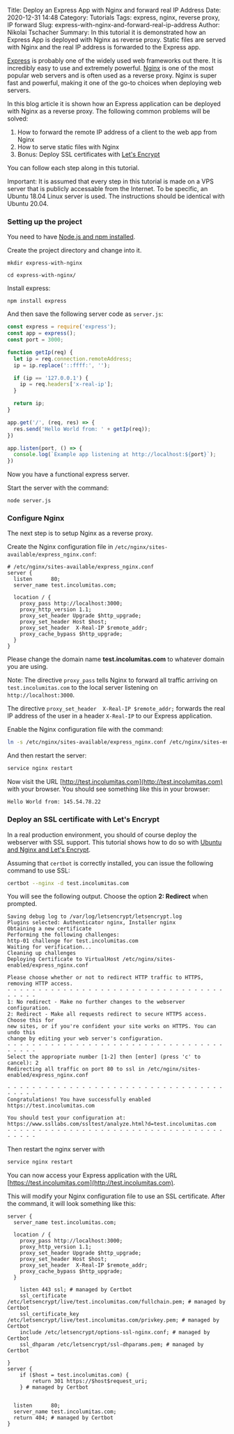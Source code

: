 Title: Deploy an Express App with Nginx and forward real IP Address
Date: 2020-12-31 14:48
Category: Tutorials
Tags: express, nginx, reverse proxy, IP forward
Slug: express-with-nginx-and-forward-real-ip-address
Author: Nikolai Tschacher
Summary: In this tutorial it is demonstrated how an Express App is deployed with Nginx as reverse proxy. Static files are served with Nginx and the real IP address is forwarded to the Express app.

[Express](https://expressjs.com/) is probably one of the widely used web frameworks out there. It is incredibly easy to use and extremely powerful. [Nginx](http://nginx.org/) is one of the most popular web servers and is often used as a reverse proxy. Nginx is super fast and powerful, making it one of the go-to choices when deploying web servers.

In this blog article it is shown how an Express application can be deployed with Nginx as a reverse proxy. The following common problems will be solved:

1. How to forward the remote IP address of a client to the web app from Nginx
2. How to serve static files with Nginx
3. Bonus: Deploy SSL certificates with [Let's Encrypt](https://letsencrypt.org/)

You can follow each step along in this tutorial.

Important: It is assumed that every step in this tutorial is made on a VPS server that is publicly accessable from the Internet. 
To be specific, an Ubuntu 18.04 Linux server is used. The instructions should be identical with Ubuntu 20.04.

### Setting up the project

You need to have [Node.js and npm installed](https://www.digitalocean.com/community/tutorials/how-to-install-node-js-on-ubuntu-18-04).

Create the project directory and change into it.

```text
mkdir express-with-nginx

cd express-with-nginx/
```

Install express:

```text
npm install express
```

And then save the following server code as `server.js`:

```JavaScript
const express = require('express');
const app = express();
const port = 3000;

function getIp(req) {
  let ip = req.connection.remoteAddress;
  ip = ip.replace('::ffff:', '');

  if (ip == '127.0.0.1') {
    ip = req.headers['x-real-ip'];
  }

  return ip;
}

app.get('/', (req, res) => {
  res.send('Hello World from: ' + getIp(req));
})

app.listen(port, () => {
  console.log(`Example app listening at http://localhost:${port}`);
})
```

Now you have a functional express server.

Start the server with the command:

```text
node server.js
```

### Configure Nginx

The next step is to setup Nginx as a reverse proxy.

Create the Nginx configuration file in `/etc/nginx/sites-available/express_nginx.conf`:

```text
# /etc/nginx/sites-available/express_nginx.conf
server {
  listen      80;
  server_name test.incolumitas.com;

  location / {
    proxy_pass http://localhost:3000;
    proxy_http_version 1.1;
    proxy_set_header Upgrade $http_upgrade;
    proxy_set_header Host $host;
    proxy_set_header  X-Real-IP $remote_addr;
    proxy_cache_bypass $http_upgrade;
  }
}
```

Please change the domain name **test.incolumitas.com** to whatever domain you are using.

Note: The directive `proxy_pass` tells Nginx to forward all traffic arriving on `test.incolumitas.com` to the local server listening on `http://localhost:3000`.

The directive `proxy_set_header  X-Real-IP $remote_addr;` forwards the real IP address of the user in a header `X-Real-IP` to our Express application.

Enable the Nginx configuration file with the command:

```bash
ln -s /etc/nginx/sites-available/express_nginx.conf /etc/nginx/sites-enabled/
```

And then restart the server:

```bash
service nginx restart
```

Now visit the URL [http://test.incolumitas.com](http://test.incolumitas.com) with your browser. You should see something like this in your browser: 

```text
Hello World from: 145.54.78.22
```

### Deploy an SSL certificate with Let's Encrypt

In a real production environment, you should of course deploy the webserver with SSL support. This tutorial shows how to do so with [Ubuntu and Nginx and Let's Encrypt](https://www.digitalocean.com/community/tutorials/how-to-secure-nginx-with-let-s-encrypt-on-ubuntu-18-04).

Assuming that `certbot` is correctly installed, you can issue the following command to use SSL:

```bash
certbot --nginx -d test.incolumitas.com
```

You will see the following output. Choose the option **2: Redirect** when prompted.

```text
Saving debug log to /var/log/letsencrypt/letsencrypt.log
Plugins selected: Authenticator nginx, Installer nginx
Obtaining a new certificate
Performing the following challenges:
http-01 challenge for test.incolumitas.com
Waiting for verification...
Cleaning up challenges
Deploying Certificate to VirtualHost /etc/nginx/sites-enabled/express_nginx.conf

Please choose whether or not to redirect HTTP traffic to HTTPS, removing HTTP access.
- - - - - - - - - - - - - - - - - - - - - - - - - - - - - - - - - - - - - - - -
1: No redirect - Make no further changes to the webserver configuration.
2: Redirect - Make all requests redirect to secure HTTPS access. Choose this for
new sites, or if you're confident your site works on HTTPS. You can undo this
change by editing your web server's configuration.
- - - - - - - - - - - - - - - - - - - - - - - - - - - - - - - - - - - - - - - -
Select the appropriate number [1-2] then [enter] (press 'c' to cancel): 2
Redirecting all traffic on port 80 to ssl in /etc/nginx/sites-enabled/express_nginx.conf

- - - - - - - - - - - - - - - - - - - - - - - - - - - - - - - - - - - - - - - -
Congratulations! You have successfully enabled https://test.incolumitas.com

You should test your configuration at:
https://www.ssllabs.com/ssltest/analyze.html?d=test.incolumitas.com
- - - - - - - - - - - - - - - - - - - - - - - - - - - - - - - - - - - - - - - -
```

Then restart the nginx server with

```bash
service nginx restart
```

You can now access your Express application with the URL [https://test.incolumitas.com](http://test.incolumitas.com).

This will modify your Nginx configuration file to use an SSL certificate. After the command, it will look something like this:

```text
server {
  server_name test.incolumitas.com;

  location / {
    proxy_pass http://localhost:3000;
    proxy_http_version 1.1;
    proxy_set_header Upgrade $http_upgrade;
    proxy_set_header Host $host;
    proxy_set_header  X-Real-IP $remote_addr;
    proxy_cache_bypass $http_upgrade;
  }

    listen 443 ssl; # managed by Certbot
    ssl_certificate /etc/letsencrypt/live/test.incolumitas.com/fullchain.pem; # managed by Certbot
    ssl_certificate_key /etc/letsencrypt/live/test.incolumitas.com/privkey.pem; # managed by Certbot
    include /etc/letsencrypt/options-ssl-nginx.conf; # managed by Certbot
    ssl_dhparam /etc/letsencrypt/ssl-dhparams.pem; # managed by Certbot

}
server {
    if ($host = test.incolumitas.com) {
        return 301 https://$host$request_uri;
    } # managed by Certbot


  listen      80;
  server_name test.incolumitas.com;
  return 404; # managed by Certbot
}
```

